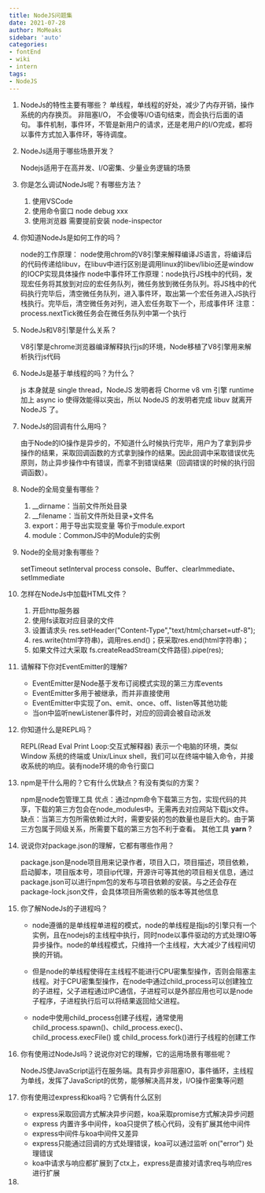 ```yaml
---
title: NodeJS问题集
date: 2021-07-28
author: MoMeaks
sidebar: 'auto'
categories:
- fontEnd
- wiki
- intern
tags:
- NodeJS
---
```


1. NodeJs的特性主要有哪些？
   单线程，单线程的好处，减少了内存开销，操作系统的内存换页。
   非阻塞I/O， 不会傻等I/O语句结束，而会执行后面的语句。
   事件机制，事件环，不管是新用户的请求，还是老用户的I/O完成，都将以事件方式加入事件环，等待调度。

2. NodeJs适用于哪些场景开发？

   Nodejs适用于在高并发、I/O密集、少量业务逻辑的场景

3. 你是怎么调试NodeJs呢？有哪些方法？

   1. 使用VSCode
   2. 使用命令窗口 node debug xxx
   3. 使用浏览器 需要提前安装 node-inspector

4. 你知道NodeJs是如何工作的吗？

   node的工作原理： node使用chrom的V8引擎来解释编译JS语言，将编译后的代码传递给libuv，在libuv中进行区别是调用linux的libev/libio还是window的IOCP实现具体操作
   node中事件环工作原理：node执行JS栈中的代码，发现宏任务将其放到对应的宏任务队列，微任务放到微任务队列。将JS栈中的代码执行完毕后，清空微任务队列，进入事件环，取出第一个宏任务进入JS执行栈执行。完毕后，清空微任务对列，进入宏任务取下一个，形成事件环
   注意：process.nextTick微任务会在微任务队列中第一个执行

5. NodeJs和V8引擎是什么关系？

   V8引擎是chrome浏览器编译解释执行js的环境，Node移植了V8引擎用来解析执行js代码

6. NodeJs是基于单线程的吗？为什么？

   js 本身就是 single thread，NodeJS 发明者将 Chorme v8 vm 引擎 runtime 加上 async io 使得效能得以突出，所以 NodeJS 的发明者完成 libuv 就离开 NodeJS 了。

7. NodeJs的回调有什么用吗？

   由于Node的IO操作是异步的，不知道什么时候执行完毕，用户为了拿到异步操作的结果，采取回调函数的方式拿到操作的结果。因此回调中采取错误优先原则，防止异步操作中有错误，而拿不到错误结果（回调错误的时候的执行回调函数）。

8. Node的全局变量有哪些？

   1. __dirname：当前文件所处目录
   2. __filename：当前文件所处目录+文件名
   3. export：用于导出实现变量 等价于module.export
   4. module：CommonJS中的Module的实例

9. Node的全局对象有哪些？

   setTimeout
   setInterval
   process
   console、Buffer、clearImmediate、setImmediate

10. 怎样在NodeJs中加载HTML文件？

    1. 开启http服务器
    2. 使用fs读取对应目录的文件
    3. 设置请求头 res.setHeader("Content-Type","text/html;charset=utf-8");
    4. res.write(html字符串)，调用res.end()；获采取res.end(html字符串)；
    5. 如果文件过大采取 fs.createReadStream(文件路径).pipe(res);

11. 请解释下你对EventEmitter的理解?

    - EventEmitter是Node基于发布订阅模式实现的第三方库events
    - EventEmitter多用于被继承，而并非直接使用
    - EventEmitter中实现了on、emit、once、off、listen等其他功能
    - 当on中监听newListener事件时，对应的回调会被自动派发

12. 你知道什么是REPL吗？

    REPL(Read Eval Print Loop:交互式解释器) 表示一个电脑的环境，类似 Window 系统的终端或 Unix/Linux shell，我们可以在终端中输入命令，并接收系统的响应。装有node环境的命令行窗口

13. npm是干什么用的？它有什么优缺点？有没有类似的方案？

    npm是node包管理工具
    优点：通过npm命令下载第三方包，实现代码的共享，下载的第三方包会在node_modules中。无需再去对应网站下载js文件。
    缺点：当第三方包所需依赖过大时，需要安装的包的数量也是巨大的。由于第三方包属于同级关系，所需要下载的第三方包不利于查看。
    其他工具 **yarn** ?

14. 说说你对package.json的理解，它都有哪些作用？

    package.json是node项目用来记录作者，项目入口，项目描述，项目依赖，启动脚本，项目版本号，项目ip代理，开源许可等其他的项目相关信息，通过package.json可以进行npm包的发布与项目依赖的安装。与之还会存在package-lock.json文件，会具体项目所需依赖的版本等其他信息

15. 你了解NodeJs的子进程吗？

    - node遵循的是单线程单进程的模式，node的单线程是指js的引擎只有一个实例，且在nodejs的主线程中执行，同时node以事件驱动的方式处理IO等异步操作。node的单线程模式，只维持一个主线程，大大减少了线程间切换的开销。

    - 但是node的单线程使得在主线程不能进行CPU密集型操作，否则会阻塞主线程。对于CPU密集型操作，在node中通过child_process可以创建独立的子进程，父子进程通过IPC通信，子进程可以是外部应用也可以是node子程序，子进程执行后可以将结果返回给父进程。

    - node中使用child_process创建子线程，通常使用child_process.spawn()、child_process.exec()、child_process.execFile() 或 child_process.fork()进行子线程的创建工作

16. 你有使用过NodeJs吗？说说你对它的理解，它的运用场景有哪些呢？

    NodeJS使JavaScript运行在服务端。具有异步非阻塞IO，事件循环，主线程为单线，发挥了JavaScript的优势，能够解决高并发，I/O操作密集等问题

17. 你有使用过express和koa吗？它俩有什么区别

    - express采取回调方式解决异步问题，koa采取promise方式解决异步问题
    - express 内置许多中间件，koa只提供了核心代码，没有扩展其他中间件
    - express中间件与koa中间件又差异
    - express只能通过回调的方式处理错误，koa可以通过监听 on("error") 处理错误
    - koa中请求与响应都扩展到了ctx上，express是直接对请求req与响应res进行扩展

18. 

